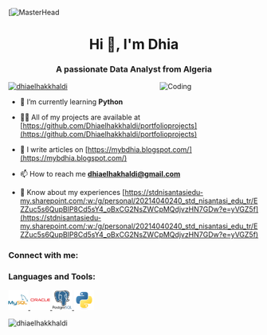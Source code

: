 [![MasterHead](https://static.wixstatic.com/media/6c3893_60b02f5779ab4a239a715f41ba6a007e~mv2_d_5000_1447_s_2.gif)
<h1 align="center">Hi 👋, I'm Dhia</h1>
<h3 align="center">A passionate Data Analyst from Algeria</h3>
<img align="right" alt="Coding" width="200" src="https://media0.giphy.com/media/v1.Y2lkPTc5MGI3NjExOXQ1dDNxdTR1eHZpYmp3cnVqdWV4bTYzcXFjNTRxbXRmb3ltYW0wbCZlcD12MV9pbnRlcm5hbF9naWZfYnlfaWQmY3Q9Zw/JWuBH9rCO2uZuHBFpm/giphy.gif">

<p align="left"> <a href="https://github.com/ryo-ma/github-profile-trophy"><img src="https://github-profile-trophy.vercel.app/?username=dhiaelhakkhaldi" alt="dhiaelhakkhaldi" /></a> </p>

- 🌱 I’m currently learning **Python**

- 👨‍💻 All of my projects are available at [https://github.com/Dhiaelhakkhaldi/portfolioprojects](https://github.com/Dhiaelhakkhaldi/portfolioprojects)

- 📝 I write articles on [https://mybdhia.blogspot.com/](https://mybdhia.blogspot.com/)

- 📫 How to reach me **dhiaelhakhaldi@gmail.com**

- 📄 Know about my experiences [https://stdnisantasiedu-my.sharepoint.com/:w:/g/personal/20214040240_std_nisantasi_edu_tr/EZZuc5s6QupBlP8Cd5sY4_oBxCG2NsZWCpMQdjvzHN7GDw?e=yVGZ5f](https://stdnisantasiedu-my.sharepoint.com/:w:/g/personal/20214040240_std_nisantasi_edu_tr/EZZuc5s6QupBlP8Cd5sY4_oBxCG2NsZWCpMQdjvzHN7GDw?e=yVGZ5f)

<h3 align="left">Connect with me:</h3>
<p align="left">
</p>

<h3 align="left">Languages and Tools:</h3>
<p align="left"> <a href="https://www.mysql.com/" target="_blank" rel="noreferrer"> <img src="https://raw.githubusercontent.com/devicons/devicon/master/icons/mysql/mysql-original-wordmark.svg" alt="mysql" width="40" height="40"/> </a> <a href="https://www.oracle.com/" target="_blank" rel="noreferrer"> <img src="https://raw.githubusercontent.com/devicons/devicon/master/icons/oracle/oracle-original.svg" alt="oracle" width="40" height="40"/> </a> <a href="https://www.postgresql.org" target="_blank" rel="noreferrer"> <img src="https://raw.githubusercontent.com/devicons/devicon/master/icons/postgresql/postgresql-original-wordmark.svg" alt="postgresql" width="40" height="40"/> </a> <a href="https://www.python.org" target="_blank" rel="noreferrer"> <img src="https://raw.githubusercontent.com/devicons/devicon/master/icons/python/python-original.svg" alt="python" width="40" height="40"/> </a> </p>

<p><img align="center" src="https://github-readme-stats.vercel.app/api/top-langs?username=dhiaelhakkhaldi&show_icons=true&locale=en&layout=compact" alt="dhiaelhakkhaldi" /></p>
